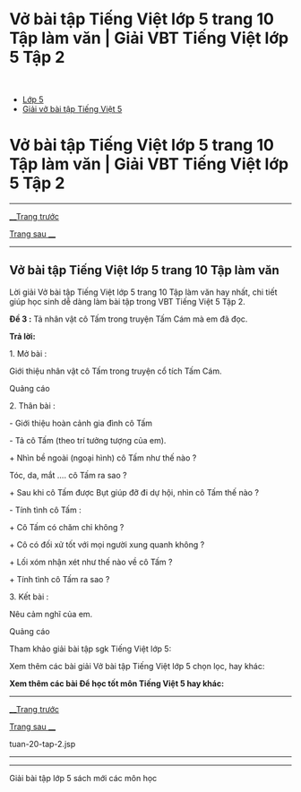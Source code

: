 # Vở bài tập Tiếng Việt lớp 5 trang 10 Tập làm văn | Giải VBT Tiếng Việt lớp 5 Tập 2

﻿

  * [Lớp 5](https://vietjack.com/series/lop-5.jsp)
  * [Giải vở bài tập Tiếng Việt 5](https://vietjack.com/giai-vo-bai-tap-tieng-viet-5/index.jsp)



# Vở bài tập Tiếng Việt lớp 5 trang 10 Tập làm văn | Giải VBT Tiếng Việt lớp 5 Tập 2

* * *

[__Trang trước](https://vietjack.com/giai-vo-bai-tap-tieng-viet-5/tuan-20-tap-2.jsp)

[Trang sau __](https://vietjack.com/giai-vo-bai-tap-tieng-viet-5/tuan-20-tap-2.jsp)

* * *

## Vở bài tập Tiếng Việt lớp 5 trang 10 Tập làm văn

Lời giải Vở bài tập Tiếng Việt lớp 5 trang 10 Tập làm văn hay nhất, chi tiết giúp học sinh dễ dàng làm bài tập trong VBT Tiếng Việt 5 Tập 2.

**Đề 3 :** Tả nhân vật cô Tấm trong truyện Tấm Cám mà em đã đọc. 

**Trả lời:**

1\. Mở bài : 

Giới thiệu nhân vật cô Tấm trong truyện cổ tích Tấm Cám. 

Quảng cáo

2\. Thân bài : 

\- Giới thiệu hoàn cảnh gia đình cô Tấm 

\- Tả cô Tấm (theo trí tưởng tượng của em). 

\+ Nhìn bề ngoài (ngoại hình) cô Tấm như thế nào ? 

Tóc, da, mắt …. cô Tấm ra sao ? 

\+ Sau khi cô Tấm được Bụt giúp đỡ đi dự hội, nhìn cô Tấm thế nào ? 

\- Tính tình cô Tấm : 

\+ Cô Tấm có chăm chỉ không ? 

\+ Cô có đối xử tốt với mọi người xung quanh không ? 

\+ Lối xóm nhận xét như thế nào về cô Tấm ? 

\+ Tính tình cô Tấm ra sao ? 

3\. Kết bài : 

Nêu cảm nghĩ của em. 

Quảng cáo

Tham khảo giải bài tập sgk Tiếng Việt lớp 5:

Xem thêm các bài giải Vở bài tập Tiếng Việt lớp 5 chọn lọc, hay khác:

**Xem thêm các bài Để học tốt môn Tiếng Việt 5 hay khác:**

* * *

[__Trang trước](https://vietjack.com/giai-vo-bai-tap-tieng-viet-5/tuan-20-tap-2.jsp)

[Trang sau __](https://vietjack.com/giai-vo-bai-tap-tieng-viet-5/tuan-20-tap-2.jsp)

tuan-20-tap-2.jsp

* * *

* * *

Giải bài tập lớp 5 sách mới các môn học
